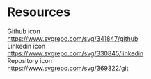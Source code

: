 # Resources

Github icon  
https://www.svgrepo.com/svg/341847/github  
Linkedin icon  
https://www.svgrepo.com/svg/330845/linkedin  
Repository icon  
https://www.svgrepo.com/svg/369322/git  
